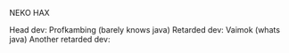NEKO HAX

Head dev: Profkambing (barely knows java)
Retarded dev: Vaimok (whats java)
Another retarded dev: 
